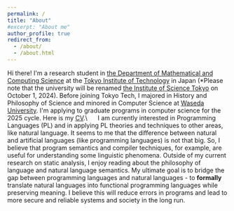 ```yaml
---
permalink: /
title: "About"
#excerpt: "About me"
author_profile: true
redirect_from: 
  - /about/
  - /about.html
---
```


<!-- Google tag (gtag.js) -->
<script async src="https://www.googletagmanager.com/gtag/js?id=G-4MFKZNB73K"></script>
<script>
  window.dataLayer = window.dataLayer || [];
  function gtag(){dataLayer.push(arguments);}
  gtag('js', new Date());

  gtag('config', 'G-4MFKZNB73K');
</script>

Hi there! I'm a research student in [the Department of Mathematical and Computing Science](https://educ.titech.ac.jp/is/eng/) at the [Tokyo Institute of Technology](https://www.titech.ac.jp/english/about/organization/schools/organization04) in Japan (*Please note that the university will be renamed [the Institute of Science Tokyo](https://www.isct.ac.jp/en) on October 1, 2024). Before joining Tokyo Tech, I majored in History and Philosophy of Science and minored in Computer Science at [Waseda University](https://www.waseda.jp/top/en/). I'm applying to graduate programs in computer science for the 2025 cycle. Here is my [CV](http://yudaiurabe.github.io/files/202506_YudaiUrabe_CV.pdf).\\
&nbsp;&nbsp;&nbsp;&nbsp; I am currently interested in Programming Languages (PL) and in applying PL theories and techniques to other areas, like natural language. It seems to me that the difference between natural and artificial languages (like programming languages) is not that big. So, I believe that program semantics and compiler techniques, for example, are useful for understanding some linguistic phenomena. Outside of my current research on static analysis, I enjoy reading about the philosophy of language and natural language semantics. My ultimate goal is to bridge the gap between programming languages and natural languages - to __formally__ translate natural languages into functional programming languages while preserving meaning. I believe this will reduce errors in programs and lead to more secure and reliable systems and society in the long run.
